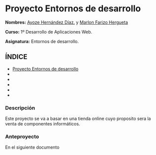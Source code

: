 # Proyecto Entornos de desarrollo <a name=id0></a>

**Nombres:** [Ayoze Hernández Díaz.](https://github.com/ElPayo) y [Marlon Farizo Hergueta](https://github.com/marlonfrz)

**Curso:** 1º Desarrollo de Aplicaciones Web.

**Asignatura:** Entornos de desarrollo.

## ÍNDICE

+ [Proyecto Entornos de desarrollo](#id0)
+ [](#id1)
+ [](#id2)
+ [](#id3)
+ [](#id4)
+ [](#id5)

### Descripción <a name=id1></a>

Este proyecto se va a basar en una tienda online cuyo proposito sera la venta de componentes informáticos.

### Anteproyecto <a name=id2></a>

En el siguiente documento

###  <a name=id3></a>

###  <a name=id4></a>

###  <a name=id5></a>
